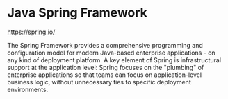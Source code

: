 # Java Spring Framework

https://spring.io/

The Spring Framework provides a comprehensive programming and configuration model for modern Java-based enterprise
applications - on any kind of deployment platform. A key element of Spring is infrastructural support at the application
level: Spring focuses on the "plumbing" of enterprise applications so that teams can focus on application-level business
logic, without unnecessary ties to specific deployment environments.
